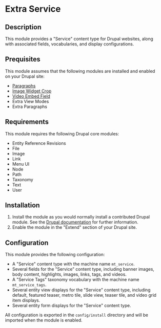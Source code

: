 # Extra Service

## Description

This module provides a "Service" content type for Drupal websites, along with associated fields, vocabularies, and display configurations.

## Prequisites

This module assumes that the following modules are installed and enabled on your Drupal site:
- [Paragraphs](https://www.drupal.org/project/paragraphs)
- [Image Widget Crop](https://www.drupal.org/project/image_widget_crop)
- [Video Embed Field](https://www.drupal.org/project/video_embed_field)
- Extra View Modes
- Extra Paragraphs


## Requirements

This module requires the following Drupal core modules:
- Entity Reference Revisions
- File
- Image
- Link
- Menu UI
- Node
- Path
- Taxonomy
- Text
- User

## Installation

1. Install the module as you would normally install a contributed Drupal module. See the [Drupal documentation](https://www.drupal.org/docs/extending-drupal/installing-modules) for further information.
2. Enable the module in the "Extend" section of your Drupal site.

## Configuration

This module provides the following configuration:
- A "Service" content type with the machine name `mt_service`.
- Several fields for the "Service" content type, including banner images, body content, highlights, images, links, tags, and videos.
- A "Service Tags" taxonomy vocabulary with the machine name `mt_service_tags`.
- Several entity view displays for the "Service" content type, including default, featured teaser, metro tile, slide view, teaser tile, and video grid item displays.
- Several entity form displays for the "Service" content type.

All configuration is exported in the `config/install` directory and will be imported when the module is enabled.
